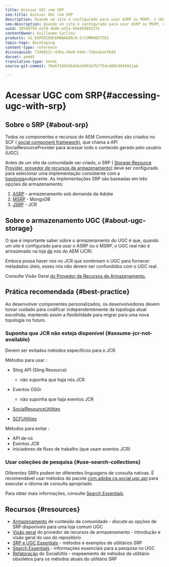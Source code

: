 ```yaml
---
title: Acessar UGC com SRP
seo-title: Acessar UGC com SRP
description: Quando um site é configurado para usar ASRP ou MSRP, o UGC real não é armazenado no armazenamento de nós do AEM (JCR)
seo-description: Quando um site é configurado para usar ASRP ou MSRP, o UGC real não é armazenado no armazenamento de nós do AEM (JCR)
uuid: 30549f93-e370-4b8b-a35a-69e05884227e
contentOwner: Guillaume Carlino
products: SG_EXPERIENCEMANAGER/6.5/COMMUNITIES
topic-tags: developing
content-type: reference
discoiquuid: 72d4022c-43ba-49e0-b94c-f2beabaef64d
docset: aem65
translation-type: tm+mt
source-git-commit: 70e6f2d8366456e5091b7b775dc40914948921ab

---
```



# Acessar UGC com SRP{#accessing-ugc-with-srp}

## Sobre o SRP {#about-srp}

Todos os componentes e recursos do AEM Communities são criados no SCF ( [social component framework)](/help/communities/scf.md), que chama a API SocialResourceProvider para acessar todo o conteúdo gerado pelo usuário (UGC).

Antes de um site da comunidade ser criado, o SRP ( [Storage Resource Provider, provedor de recursos de armazenamento)](/help/communities/working-with-srp.md) deve ser configurado para selecionar uma implementação consistente com a [topologia](/help/communities/topologies.md)subjacente. As implementações SRP são baseadas em três opções de armazenamento:

1. [ASRP](/help/communities/asrp.md) - armazenamento sob demanda da Adobe
1. [MSRP](/help/communities/msrp.md) - MongoDB
1. [JSRP](/help/communities/jsrp.md) - JCR

## Sobre o armazenamento UGC {#about-ugc-storage}

O que é importante saber sobre o armazenamento do UGC é que, quando um site é configurado para usar o ASRP ou o MSRP, o UGC real não é armazenado na loja [de](/help/sites-deploying/data-store-config.md) nós do AEM (JCR).

Embora possa haver nós no JCR que sombream o UGC para fornecer metadados úteis, esses nós não devem ser confundidos com o UGC real.

Consulte Visão Geral [do Provedor de Recursos de Armazenamento.](/help/communities/srp.md)

## Prática recomendada {#best-practice}

Ao desenvolver componentes personalizados, os desenvolvedores devem tomar cuidado para codificar independentemente da topologia atual escolhida, mantendo assim a flexibilidade para migrar para uma nova topologia no futuro.

### Suponha que JCR não esteja disponível {#assume-jcr-not-available}

Devem ser evitados métodos específicos para o JCR.

Métodos para usar :

* Sling API (Sling Resource)

   * não suponha que haja nós JCR

* Eventos OSGi

   * não suponha que haja eventos JCR

* [SocialResourceUtilities](/help/communities/socialutils.md#socialresourceutilities-package)
* [SCFUtilities](/help/communities/socialutils.md#scfutilities-package)

Métodos para evitar :

* API de nó
* Eventos JCR
* iniciadores de fluxo de trabalho (que usam eventos JCR)

### Usar coleções de pesquisa {#use-search-collections}

Diferentes SRPs podem ter diferentes linguagens de consulta nativas. É recomendável usar métodos do pacote [com.adobe.cq.social.ugc.api](https://helpx.adobe.com/experience-manager/6-5/sites/developing/using/reference-materials/javadoc/com/adobe/cq/social/ugc/api/package-summary.html) para executar o idioma de consulta apropriado.

Para obter mais informações, consulte [Search Essentials](/help/communities/search-implementation.md).

## Recursos {#resources}

* [Armazenamento](/help/communities/working-with-srp.md) de conteúdo da comunidade - discute as opções de SRP disponíveis para uma loja comum UGC
* [Visão geral](/help/communities/srp.md) do provedor de recursos de armazenamento - introdução e visão geral do uso do repositório
* [SRP e UGC Essentials](/help/communities/srp-and-ugc.md) - métodos e exemplos de utilitários SRP
* [Search Essentials](/help/communities/search-implementation.md) - informações essenciais para a pesquisa no UGC
* [Refatoração](/help/communities/socialutils.md) do SocialUtils - mapeamento de métodos de utilitário obsoletos para os métodos atuais do utilitário SRP

